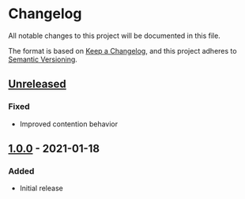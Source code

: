 # Changelog
All notable changes to this project will be documented in this file.

The format is based on [Keep a Changelog](https://keepachangelog.com/en/1.0.0/),
and this project adheres to [Semantic Versioning](https://semver.org/spec/v2.0.0.html).

## [Unreleased]
### Fixed
- Improved contention behavior

## [1.0.0] - 2021-01-18
### Added
- Initial release

[Unreleased]: https://github.com/calebzulawski/shm_open_anonymous/compare/1.0.0...HEAD
[1.0.0]: https://github.com/calebzulawski/shm_open_anonymous/releases/tag/1.0.0

